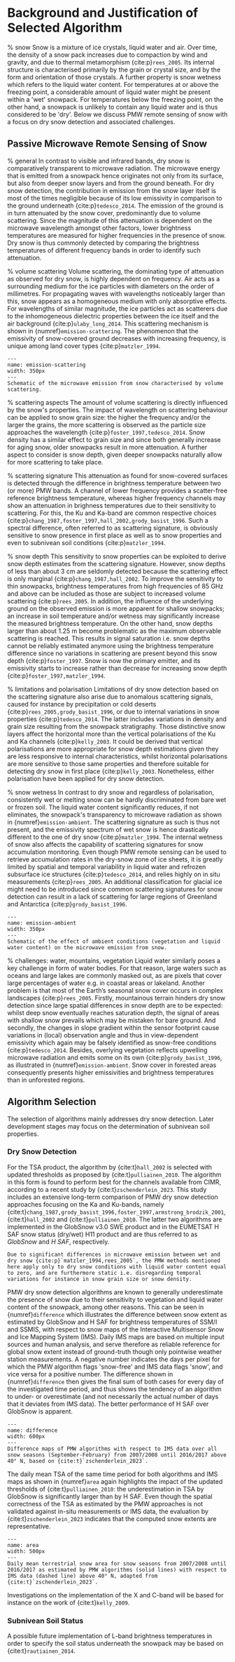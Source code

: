 # Background and Justification of Selected Algorithm

% snow
Snow is a mixture of ice crystals, liquid water and air. Over time, the density of a snow pack increases due to compaction by wind and gravity, and due to thermal metamorphism {cite:p}`rees_2005`.
Its internal structure is characterised primarily by the grain or crystal size, and by the form and orientation of those crystals.
A further property is snow wetness which refers to the liquid water content.
For temperatures at or above the freezing point, a considerable amount of liquid water might be present within a 'wet' snowpack.
For temperatures below the freezing point, on the other hand, a snowpack is unlikely to contain any liquid water and is thus considered to be 'dry'.
Below we discuss PMW remote sensing of snow with a focus on dry snow detection and associated challenges.

## Passive Microwave Remote Sensing of Snow

% general
In contrast to visible and infrared bands, dry snow is comparatively transparent to microwave radiation.
The microwave energy that is emitted from a snowpack hence originates not only from its surface, but also from deeper snow layers and from the ground beneath.
For dry snow detection, the contribution in emission from the snow layer itself is most of the times negligible because of its low emissivity in comparison to the ground underneath {cite:p}`tedesco_2014`.
The emission of the ground is in turn attenuated by the snow cover, predominantly due to volume scattering.
Since the magnitude of this attenuation is dependent on the microwave wavelength amongst other factors, lower brightness temperatures are measured for higher frequencies in the presence of snow.
Dry snow is thus commonly detected by comparing the brightness temperatures of different frequency bands in order to identify such attenuation.

% volume scattering
Volume scattering, the dominating type of attenuation as observed for dry snow, is highly dependent on frequency.
Air acts as a surrounding medium for the ice particles with diameters on the order of millimetres.
For propagating waves with wavelengths noticeably larger than this, snow appears as a homogeneous medium with only absorptive effects.
For wavelengths of similar magnitude, the ice particles act as scatterers due to the inhomogeneous dielectric properties between the ice itself and the air background {cite:p}`ulaby_long_2014`.
This scattering mechanism is shown in {numref}`emission-scattering`.
The phenomenon that the emissivity of snow-covered ground decreases with increasing frequency, is unique among land cover types {cite:p}`matzler_1994`.


```{figure} ./figures/emission-scattering.png
--- 
name: emission-scattering
width: 350px
---
Schematic of the microwave emission from snow characterised by volume scattering.
```

% scattering aspects
The amount of volume scattering is directly influenced by the snow's properties.
The impact of wavelength on scattering behaviour can be applied to snow grain size: the higher the frequency and/or the larger the grains, the more scattering is observed as the particle size approaches the wavelength {cite:p}`foster_1997,tedesco_2014`.
Snow density has a similar effect to grain size and since both generally increase for aging snow, older snowpacks result in more attenuation.
A further aspect to consider is snow depth, given deeper snowpacks naturally allow for more scattering to take place.

% scattering signature
This attenuation as found for snow-covered surfaces is detected through the difference in brightness temperature between two (or more) PMW bands.
A channel of lower frequency provides a scatter-free reference brightness temperature, whereas higher frequency channels may show an attenuation in brighness temperatures due to their sensitivity to scattering.
For this, the Ku and Ka-band are common respective choices {cite:p}`chang_1987,foster_1997,hall_2002,grody_basist_1996`.
Such a spectral difference, often referred to as scattering signature, is obviously sensitive to snow presence in first place as well as to snow properties and even to subnivean soil conditions {cite:p}`matzler_1994`.

% snow depth
This sensitivity to snow properties can be exploited to derive snow depth estimates from the scattering signature.
However, snow depths of less than about 3 cm are seldomly detected because the scattering effect is only marginal {cite:p}`chang_1987,hall_2002`.
To improve the sensitivity to thin snowpacks, brightness temperatures from high frequencies of 85 GHz and above can be included as those are subject to increased volume scattering {cite:p}`rees_2005`.
In addition, the influence of the underlying ground on the observed emission is more apparent for shallow snowpacks; an increase in soil temperature and/or wetness may significantly increase the measured brightness temperature.
On the other hand, snow depths larger than about 1.25 m become problematic as the maximum observable scattering is reached.
This results in signal saturation i.e. snow depths cannot be reliably estimated anymore using the brightness temperature difference since no variations in scattering are present beyond this snow depth {cite:p}`foster_1997`.
Snow is now the primary emitter, and its emissivity starts to increase rather than decrease for increasing snow depth {cite:p}`foster_1997,matzler_1994`.

% limitations and polarisation
Limitations of dry snow detection based on the scattering signature also arise due to anomalous scattering signals, caused for instance by precipitation or cold deserts {cite:p}`rees_2005,grody_basist_1996`, or due to internal variations in snow properties {cite:p}`tedesco_2014`.
The latter includes variations in density and grain size resulting from the snowpack stratigraphy.
Those distinctive snow layers affect the horizontal more than the vertical polarisations of the Ku and Ka channels {cite:p}`kelly_2003`.
It could be derived that vertical polarisations are more appropriate for snow depth estimations given they are less responsive to internal characteristics, whilst horizontal polarisations are more sensitive to those same properties and therefore suitable for detecting dry snow in first place {cite:p}`kelly_2003`.
Nonetheless, either polarisation have been applied for dry snow detection.

% snow wetness
In contrast to dry snow and regardless of polarisation, consistently wet or melting snow can be hardly discriminated from bare wet or frozen soil.
The liquid water content significantly reduces, if not eliminates, the snowpack's transparency to microwave radiation as shown in {numref}`emission-ambient`.
The scattering signature as such is thus not present, and the emissivity spectrum of wet snow is hence drastically different to the one of dry snow {cite:p}`matzler_1994`.
The internal wetness of snow also affects the capability of scattering signatures for snow accumulation monitoring.
Even though PMW remote sensing can be used to retrieve accumulation rates in the dry-snow zone of ice sheets, it is greatly limited by spatial and temporal variability in liquid water and refrozen subsurface ice structures {cite:p}`tedesco_2014`, and relies highly on in situ measurements {cite:p}`rees_2005`.
An additional classification for glacial ice might need to be introduced since common scattering signatures for snow detection can result in a lack of scattering for large regions of Greenland and Antarctica {cite:p}`grody_basist_1996`.

```{figure} ./figures/emission-ambient.png
--- 
name: emission-ambient
width: 350px
---
Schematic of the effect of ambient conditions (vegetation and liquid water content) on the microwave emission from snow.
```

% challenges: water, mountains, vegetation
Liquid water similarly poses a key challenge in form of water bodies.
For that reason, large waters such as oceans and large lakes are commonly masked out, as are pixels that cover large percentages of water e.g. in coastal areas or lakeland.
Another problem is that most of the Earth’s seasonal snow cover occurs in complex landscapes {cite:p}`rees_2005`.
Firstly, mountainous terrain hinders dry snow detection since large spatial differences in snow depth are to be expected: whilst deep snow eventually reaches saturation depth, the signal of areas with shallow snow prevails which may be mistaken for bare ground.
And secondly, the changes in slope gradient within the sensor footprint cause variations in (local) observation angle and thus in view-dependent emissivity which again may be falsely identified as snow-free conditions {cite:p}`tedesco_2014`.
Besides, overlying vegetation reflects upwelling microwave radiation and emits some on its own {cite:p}`grody_basist_1996`, as illustrated in {numref}`emission-ambient`.
Snow cover in forested areas consequently presents higher emissivities and brightness temperatures than in unforested regions.

## Algorithm Selection 

The selection of algorithms mainly addresses dry snow detection. Later development stages may focus on the determination of subnivean soil properties.

### Dry Snow Detection

For the TSA product, the algorithm by {cite:t}`hall_2002` is selected with updated thresholds as proposed by {cite:t}`pulliainen_2010`.
The algorithm in this form is found to perform best for the channels available from CIMR, according to a recent study by {cite:t}`zschenderlein_2023`.
This study includes an extensive long-term comparison of PMW dry snow detection approaches focusing on the Ka and Ku-bands, namely {cite:t}`chang_1987,grody_basist_1996,foster_1997,armstrong_brodzik_2001`, {cite:t}`hall_2002` and {cite:t}`pulliainen_2010`.
The latter two algorithms are implemented in the GlobSnow v3.0 SWE product and in the EUMETSAT H SAF snow status (dry/wet) H11 product and are thus referred to as *GlobSnow* and *H SAF*, respectively.

```{note}
Due to significant differences in microwave emission between wet and dry snow {cite:p}`matzler_1994,rees_2005`, the PMW methods mentioned here apply only to dry snow conditions with liquid water content equal to zero, and are furthermore static i.e. disregarding temporal variations for instance in snow grain size or snow density.
```

PMW dry snow detection algorithms are known to generally underestimate the presence of snow due to their sensitivity to vegetation and liquid water content of the snowpack, among other reasons.
This can be seen in {numref}`difference` which illustrates the difference between snow extent as estimated by GlobSnow and H SAF for brightness temperatures of SSM/I and SSMIS, with respect to snow maps of the Interactive Multisensor Snow and Ice Mapping System (IMS).
Daily IMS maps are based on multiple input sources and human analysis, and serve therefore as reliable reference for global snow extent instead of ground-truth though only pointwise weather station measurements.
A negative number indicates the days per pixel for which the PMW algorithm flags 'snow-free' and IMS data flags 'snow', and vice versa for a positive number.
The difference shown in {numref}`difference` then gives the final sum of both cases for every day of the investigated time period, and thus shows the tendency of an algorithm to under- or overestimate (and not necessarily the actual number of days that it deviates from IMS data).
The better performance of H SAF over GlobSnow is apparent.

```{figure} ./figures/difference.png
--- 
name: difference
width: 600px
---
Difference maps of PMW algorithms with respect to IMS data over all snow seasons (September-February) from 2007/2008 until 2016/2017 above 40° N, based on {cite:t}`zschenderlein_2023`.
```

The daily mean TSA of the same time period for both algorithms and IMS maps as shown in {numref}`area` again highlights the impact of the updated thresholds of {cite:t}`pulliainen_2010`: the underestimation in TSA by GlobSnow is significantly larger than by H SAF.
Even though the spatial correctness of the TSA as estimated by the PMW approaches is not validated against in-situ measurements or IMS data, the evaluation by {cite:t}`zschenderlein_2023` indicates that the computed snow extents are representative.

```{figure} ./figures/area.png
--- 
name: area
width: 500px
---
Daily mean terrestrial snow area for snow seasons from 2007/2008 until 2016/2017 as estimated by PMW algorithms (solid lines) with respect to IMS data (dashed line) above 40° N, adapted from {cite:t}`zschenderlein_2023`.
```

Investigations on the implementation of the X and C-band will be based for instance on the work of {cite:t}`kelly_2009`.

### Subnivean Soil Status

A possible future implementation of L-band brightness temperatures in order to specify the soil status underneath the snowpack may be based on {cite:t}`rautiainen_2014`.